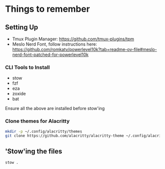 # Things to remember

## Setting Up

- Tmux Plugin Manager: https://github.com/tmux-plugins/tpm
- Meslo Nerd Font, follow instructions here: https://github.com/romkatv/powerlevel10k?tab=readme-ov-file#meslo-nerd-font-patched-for-powerlevel10k

### CLI Tools to Install

- stow
- fzf
- eza
- zoxide
- bat

Ensure all the above are installed before stow'ing

### Clone themes for Alacritty

```sh
mkdir -p ~/.config/alacritty/themes
git clone https://github.com/alacritty/alacritty-theme ~/.config/alacritty/themes
```

## 'Stow'ing the files

```sh
stow .
```
